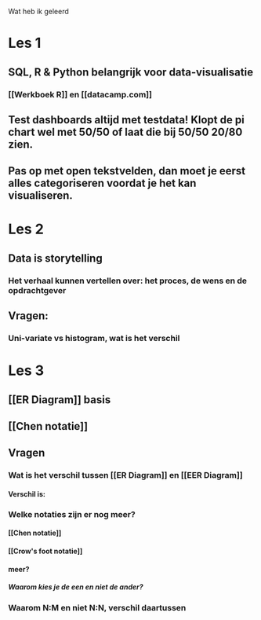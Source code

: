 Wat heb ik geleerd

# Les 1
## SQL, R & Python belangrijk voor data-visualisatie
### [[Werkboek R]] en [[datacamp.com]]
## Test dashboards altijd met testdata! Klopt de pi chart wel met 50/50 of laat die bij 50/50 20/80 zien.
## Pas op met open tekstvelden, dan moet je eerst alles categoriseren voordat je het kan visualiseren. 

# Les 2
## Data is storytelling
### Het verhaal kunnen vertellen over: het proces, de wens en de opdrachtgever
## Vragen:
### Uni-variate vs histogram, wat is het verschil

# Les 3
## [[ER Diagram]] basis
## [[Chen notatie]]
## Vragen
### Wat is het verschil tussen [[ER Diagram]] en [[EER Diagram]]
#### Verschil is:
### Welke notaties zijn er nog meer?
#### [[Chen notatie]]
#### [[Crow's foot notatie]]
#### meer?
##### Waarom kies je de een en niet de ander?
### Waarom N:M en niet N:N, verschil daartussen